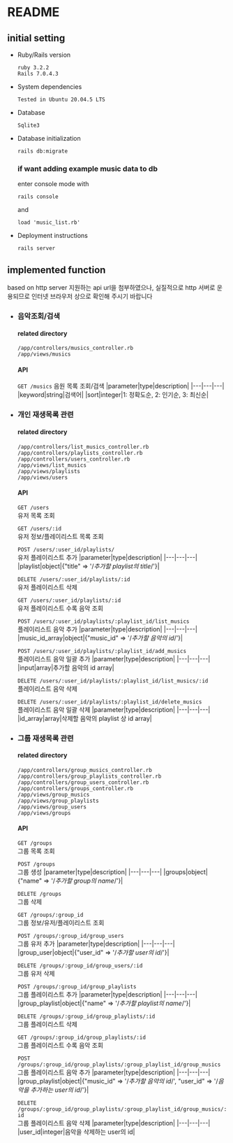 # README

## initial setting

* Ruby/Rails version
    ```
    ruby 3.2.2
    Rails 7.0.4.3
    ```

* System dependencies
    ```
    Tested in Ubuntu 20.04.5 LTS
    ```

* Database
    ```
    Sqlite3
    ```

* Database initialization
    ```
    rails db:migrate
    ```

    ### if want adding example music data to db
    enter console mode with
    ```
    rails console
    ```
    and
    ```
    load 'music_list.rb'
    ```

* Deployment instructions
    ```
    rails server
    ```

## implemented function
based on http server
지원하는 api url을 첨부하였으나, 실질적으로 http 서버로 운용되므로
인터넷 브라우저 상으로 확인해 주시기 바랍니다

* ### 음악조회/검색
    #### related directory
    ```
    /app/controllers/musics_controller.rb
    /app/views/musics
    ```

    #### API
    ```GET /musics```
    음원 목록 조회/검색
    |parameter|type|description|
    |---|---|---|
    |keyword|string|검색어|
    |sort|integer|1: 정확도순, 2: 인기순, 3: 최신순|

* ### 개인 재생목록 관련
    #### related directory
    ```
    /app/controllers/list_musics_controller.rb
    /app/controllers/playlists_controller.rb
    /app/controllers/users_controller.rb
    /app/views/list_musics
    /app/views/playlists
    /app/views/users
    ```

    #### API
    ```GET /users```<br/>
    유저 목록 조회

    ```GET /users/:id```<br/>
    유저 정보/플레이리스트 목록 조회

    ```POST /users/:user_id/playlists/```<br/>
    유저 플레이리스트 추가
    |parameter|type|description|
    |---|---|---|
    |playlist|object|{"title" => '/*추가할 playlist의 title*/'}|

    ```DELETE /users/:user_id/playlists/:id```<br/>
    유저 플레이리스트 삭제

    ```GET /users/:user_id/playlists/:id```<br/>
    유저 플레이리스트 수록 음악 조회

    ```POST /users/:user_id/playlists/:playlist_id/list_musics```<br/>
    플레이리스트 음악 추가
    |parameter|type|description|
    |---|---|---|
    |music_id_array|object|{"music_id" => '/*추가할 음악의 id*/'}|

    ```POST /users/:user_id/playlists/:playlist_id/add_musics```<br/>
    플레이리스트 음악 일괄 추가
    |parameter|type|description|
    |---|---|---|
    |input|array|추가할 음악의 id array|

    ```DELETE /users/:user_id/playlists/:playlist_id/list_musics/:id```<br/>
    플레이리스트 음악 삭제

    ```DELETE /users/:user_id/playlists/:playlist_id/delete_musics```<br/>
    플레이리스트 음악 일괄 삭제
    |parameter|type|description|
    |---|---|---|
    |id_array|array|삭제할 음악의 playlist 상 id array|

* ### 그룹 재생목록 관련
    #### related directory
    ```
    /app/controllers/group_musics_controller.rb
    /app/controllers/group_playlists_controller.rb
    /app/controllers/group_users_controller.rb
    /app/controllers/groups_controller.rb
    /app/views/group_musics
    /app/views/group_playlists
    /app/views/group_users
    /app/views/groups
    ```

    #### API
    ```GET /groups```<br/>
    그룹 목록 조회

    ```POST /groups```<br/>
    그룹 생성
    |parameter|type|description|
    |---|---|---|
    |groups|object|{"name" => '/*추가할 group의 name*/'}|

    ```DELETE /groups```<br/>
    그룹 삭제

    ```GET /groups/:group_id```<br/>
    그룹 정보/유저/플레이리스트 조회

    ```POST /groups/:group_id/group_users```<br/>
    그룹 유저 추가
    |parameter|type|description|
    |---|---|---|
    |group_user|object|{"user_id" => '/*추가할 user의 id*/'}|

    ```DELETE /groups/:group_id/group_users/:id```<br/>
    그룹 유저 삭제

    ```POST /groups/:group_id/group_playlists```<br/>
    그룹 플레이리스트 추가
    |parameter|type|description|
    |---|---|---|
    |group_playlist|object|{"name" => '/*추가할 playlist의 name*/'}|

    ```DELETE /groups/:group_id/group_playlists/:id```<br/>
    그룹 플레이리스트 삭제

    ```GET /groups/:group_id/group_playlists/:id```<br/>
    그룹 플레이리스트 수록 음악 조회

    ```POST /groups/:group_id/group_playlists/:group_playlist_id/group_musics```<br/>
    그룹 플레이리스트 음악 추가
    |parameter|type|description|
    |---|---|---|
    |group_playlist|object|{"music_id" => '/*추가할 음악의 id*/', "user_id" => '/*음악을 추가하는 user의 id*/'}|

    ```DELETE /groups/:group_id/group_playlists/:group_playlist_id/group_musics/:id```<br/>
    그룹 플레이리스트 음악 삭제
    |parameter|type|description|
    |---|---|---|
    |user_id|integer|음악을 삭제하는 user의 id|





